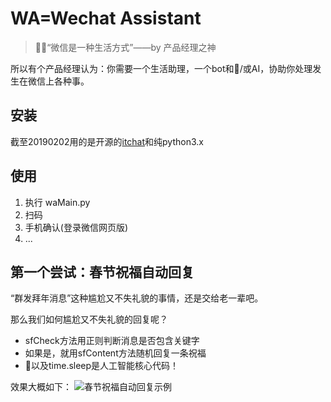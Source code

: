 # WA=Wechat Assistant
>“微信是一种生活方式”——by 产品经理之神

所以有个产品经理认为：你需要一个生活助理，一个bot和/或AI，协助你处理发生在微信上各种事。

## 安装
截至20190202用的是开源的[itchat](https://github.com/littlecodersh/ItChat)和纯python3.x

## 使用
1. 执行 waMain.py
2. 扫码
3. 手机确认(登录微信网页版)
4. ...

## 第一个尝试：春节祝福自动回复
“群发拜年消息”这种尴尬又不失礼貌的事情，还是交给老一辈吧。

那么我们如何尴尬又不失礼貌的回复呢？
* sfCheck方法用正则判断消息是否包含关键字
* 如果是，就用sfContent方法随机回复一条祝福
* 以及time.sleep是人工智能核心代码！

效果大概如下：
![春节祝福自动回复示例]()